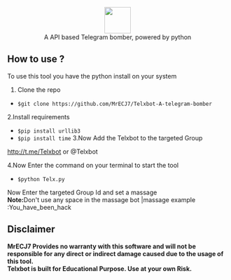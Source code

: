<p align="center">
<img src="https://avatars.githubusercontent.com/u/84838306?s=120&v=4" height="60"><br>
A API based Telegram bomber, powered by python
</p>


## How to use ?

To use this tool you have the python install on your system 

1. Clone the repo

  - `$git clone https://github.com/MrECJ7/Telxbot-A-telegram-bomber `

2.Install requirements
- `$pip install urllib3 `
- `$pip install time`
3.Now Add the Telxbot to the targeted Group 

http://t.me/Telxbot or @Telxbot

4.Now Enter the command on your terminal to start the tool 
- `$python Telx.py `

Now Enter the targeted Group Id and set a massage <br>
<b>Note:</b>Don't use any space in the massage bot |massage example :You_have_been_hack

## Disclaimer
<b>MrECJ7 Provides no warranty with this software and will not be responsible for any direct or indirect damage caused due to the usage of this tool.<br>
Telxbot is built for Educational Purpose. Use at your own Risk.</b>




